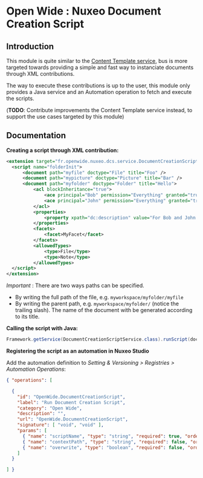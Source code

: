 Open Wide : Nuxeo Document Creation Script
==========================================

## Introduction

This module is quite similar to the [Content Template service](http://explorer.nuxeo.org/nuxeo/site/distribution/current/viewComponent/org.nuxeo.ecm.platform.content.template.service.ContentTemplateService), bus is more targeted towards providing a simple and fast way to instanciate documents through XML contributions.

The way to execute these contributions is up to the user, this module only provides a Java service and an Automation operation to fetch and execute the scripts.

(**TODO**: Contribute improvements the Content Template service instead, to support the use cases targeted by this module)

## Documentation

**Creating a script through XML contribution:**

```xml
<extension target="fr.openwide.nuxeo.dcs.service.DocumentCreationScriptService" point="scripts">
  <script name="folderInit">
      <document path="myfile" doctype="File" title="Foo" />
      <document path="mypicture" doctype="Picture" title="Bar" />
      <document path="myfolder" doctype="Folder" title="Hello">
          <acl blockInheritance="true">
              <ace principal="Bob" permission="Everything" granted="true" />
              <ace principal="John" permission="Everything" granted="true" />
          </acl>
          <properties>
              <property xpath="dc:description" value="For Bob and John only" />
          </properties>
          <facets>
              <facet>MyFacet</facet>
          </facets>
          <allowedTypes>
              <type>File</type>
              <type>Note</type>
          </allowedTypes>
  </script>
</extension>
```

*Important* : There are two ways paths can be specified.

* By writing the full path of the file, e.g. `myworkspace/myfolder/myfile`
* By writing the parent path, e.g. `myworkspace/myfolder/` (notice the trailing slash). The name of the document with be generated according to its title.

**Calling the script with Java:**

```java
Framework.getService(DocumentCreationScriptService.class).runScript(documentManager, "folderInit", workspaceModel, false);
```

**Registering the script as an automation in Nuxeo Studio**

Add the automation definition to *Setting & Versioning > Registries > Automation Operations*: 

```json
{ "operations": [ 

  {
    "id": "OpenWide.DocumentCreationScript",
    "label": "Run Document Creation Script",
    "category": "Open Wide",
    "description": "",
    "url": "OpenWide.DocumentCreationScript",
    "signature": [ "void", "void" ],
    "params": [
      { "name": "scriptName", "type": "string", "required": true, "order": 0, "values": [] },
      { "name": "contextPath", "type": "string", "required": false, "order": 0, "values": [] },
      { "name": "overwrite", "type": "boolean", "required": false, "order": 0, "values": [] }
    ]
  }

] }
```
